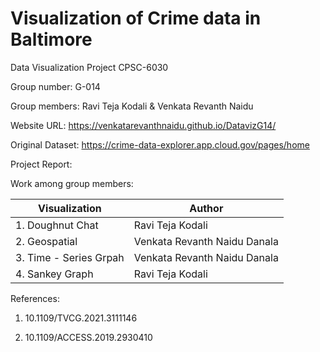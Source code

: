 # Visualization of Crime data in Baltimore
Data Visualization Project CPSC-6030 



Group number: G-014



Group members: Ravi Teja Kodali & Venkata Revanth Naidu

Website URL: https://venkatarevanthnaidu.github.io/DatavizG14/



Original Dataset: https://crime-data-explorer.app.cloud.gov/pages/home




Project Report:



Work among group members:



| Visualization | Author |
| --- | --- |
| 1. Doughnut Chat  | Ravi Teja Kodali  |
| 2. Geospatial |Venkata Revanth Naidu Danala |
| 3. Time - Series Grpah| Venkata Revanth Naidu Danala |
| 4. Sankey Graph | Ravi Teja Kodali |



References:



1. 10.1109/TVCG.2021.3111146             



2. 10.1109/ACCESS.2019.2930410
